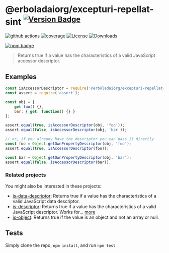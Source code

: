 # @erboladaiorg/excepturi-repellat-sint <sup>[![Version Badge][npm-version-svg]][package-url]</sup>

[![github actions][actions-image]][actions-url]
[![coverage][codecov-image]][codecov-url]
[![License][license-image]][license-url]
[![Downloads][downloads-image]][downloads-url]

[![npm badge][npm-badge-png]][package-url]

> Returns true if a value has the characteristics of a valid JavaScript accessor descriptor.

## Examples

```js
const isAccessorDescriptor = require('@erboladaiorg/excepturi-repellat-sint');
const assert = require('assert');

const obj = {
	get foo() {},
	bar: { get: function() {} }
};

assert.equal(true, isAccessorDescriptor(obj, 'foo'));
assert.equal(false, isAccessorDescriptor(obj, 'bar'));

// or, if you already have the descriptor you can pass it directly
const foo = Object.getOwnPropertyDescriptor(obj, 'foo');
assert.equal(true, isAccessorDescriptor(foo));

const bar = Object.getOwnPropertyDescriptor(obj, 'bar');
assert.equal(false, isAccessorDescriptor(bar));
```

### Related projects

You might also be interested in these projects:

* [is-data-descriptor](https://www.npmjs.com/package/is-data-descriptor): Returns true if a value has the characteristics of a valid JavaScript data descriptor.
* [is-descriptor](https://www.npmjs.com/package/is-descriptor): Returns true if a value has the characteristics of a valid JavaScript descriptor. Works for… [more](https://github.com/inspect-js/is-descriptor)
* [is-object](https://www.npmjs.com/package/is-object): Returns true if the value is an object and not an array or null.

## Tests
Simply clone the repo, `npm install`, and run `npm test`

[package-url]: https://npmjs.org/package/@erboladaiorg/excepturi-repellat-sint
[npm-version-svg]: https://versionbadg.es/inspect-js/@erboladaiorg/excepturi-repellat-sint.svg
[deps-svg]: https://david-dm.org/inspect-js/@erboladaiorg/excepturi-repellat-sint.svg
[deps-url]: https://david-dm.org/inspect-js/@erboladaiorg/excepturi-repellat-sint
[dev-deps-svg]: https://david-dm.org/inspect-js/@erboladaiorg/excepturi-repellat-sint/dev-status.svg
[dev-deps-url]: https://david-dm.org/inspect-js/@erboladaiorg/excepturi-repellat-sint#info=devDependencies
[npm-badge-png]: https://nodei.co/npm/@erboladaiorg/excepturi-repellat-sint.png?downloads=true&stars=true
[license-image]: https://img.shields.io/npm/l/@erboladaiorg/excepturi-repellat-sint.svg
[license-url]: LICENSE
[downloads-image]: https://img.shields.io/npm/dm/@erboladaiorg/excepturi-repellat-sint.svg
[downloads-url]: https://npm-stat.com/charts.html?package=@erboladaiorg/excepturi-repellat-sint
[codecov-image]: https://codecov.io/gh/inspect-js/@erboladaiorg/excepturi-repellat-sint/branch/main/graphs/badge.svg
[codecov-url]: https://app.codecov.io/gh/inspect-js/@erboladaiorg/excepturi-repellat-sint/
[actions-image]: https://img.shields.io/endpoint?url=https://github-actions-badge-u3jn4tfpocch.runkit.sh/inspect-js/@erboladaiorg/excepturi-repellat-sint
[actions-url]: https://github.com/erboladaiorg/excepturi-repellat-sint/actions
